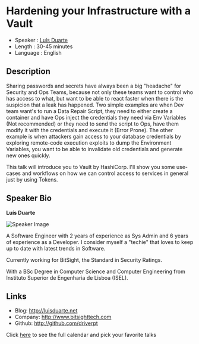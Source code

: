 Hardening your Infrastructure with a Vault
========================

* Speaker   : [Luís Duarte](https://pixels.camp/driverpt)
* Length    : 30-45 minutes
* Language  : English

Description
-----------

Sharing passwords and secrets have always been a big "headache" for Security and Ops Teams, because not only these teams want to control who has access to what, but want to be able to react faster when there is the suspicion that a leak has happened.
Two simple examples are when Dev team want's to run a Data Repair Script, they need to either create a container and have Ops inject the credentials they need via Env Variables (Not recommended) or they need to send the script to Ops, have them modify it with the credentials and execute it (Error Prone). The other example is when attackers gain access to your database credentials by exploring remote-code execution exploits to dump the Environment Variables, you want to be able to invalidate old credentials and generate new ones quickly.

This talk will introduce you to Vault by HashiCorp. I'll show you some use-cases and workflows on how we can control access to services in general just by using Tokens.

Speaker Bio
-----------

**Luís Duarte**

![Speaker Image](https://avatars1.githubusercontent.com/u/1164534?v=4&s=460)

A Software Engineer with 2 years of experience as Sys Admin and 6 years of experience as a Developer. I consider myself a "techie" that loves to keep up to date with latest trends in Software.

Currently working for BitSight, the Standard in Security Ratings.

With a BSc Degree in Computer Science and Computer Engineering from Instituto Superior de Engenharia de Lisboa (ISEL).

Links
-----

* Blog: http://luisduarte.net
* Company: http://www.bitsighttech.com
* Github: http://github.com/driverpt

Click [here][1] to see the full calendar and pick your favorite talks

[1]: https://pixels.camp/schedule/
